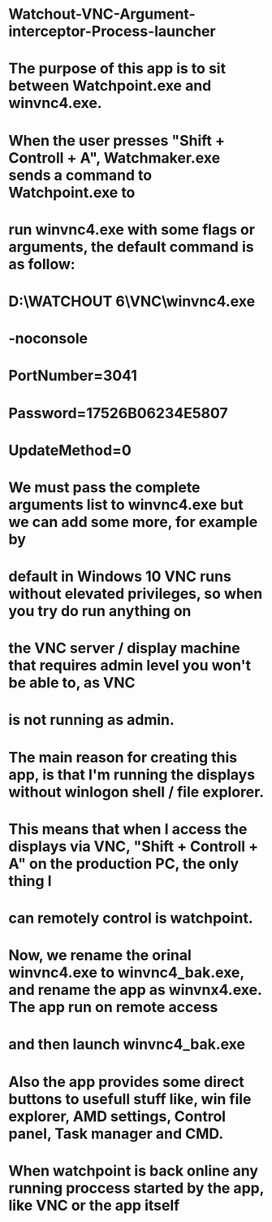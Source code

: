 # Watchout-VNC-Argument-interceptor-Process-launcher

# The purpose of this app is to sit between Watchpoint.exe and winvnc4.exe.
# When the user presses "Shift + Controll + A", Watchmaker.exe sends a command to Watchpoint.exe to 
# run winvnc4.exe with some flags or arguments, the default command is as follow:
#       D:\WATCHOUT 6\VNC\winvnc4.exe
#       -noconsole
#       PortNumber=3041
#       Password=17526B06234E5807
#       UpdateMethod=0
#  We must pass the complete arguments list to winvnc4.exe but we can add some more, for example by
#  default in Windows 10 VNC runs without elevated privileges, so when you try do run anything on
#  the VNC server / display machine that requires admin level you won't be able to, as VNC
#  is not running as admin.
# 
#  The main reason for creating this app, is that I'm running the displays without winlogon shell / file explorer.
#  This means that when I access the displays via VNC, "Shift + Controll + A" on the production PC, the only thing I
#  can remotely control is watchpoint.
#  Now, we rename the orinal winvnc4.exe to winvnc4_bak.exe, and rename the app as winvnx4.exe. The app run on remote access
#  and then launch winvnc4_bak.exe
#  Also the app provides some direct buttons to usefull stuff like, win file explorer, AMD settings, Control panel, Task manager and CMD.
#  When watchpoint is back online any running proccess started by the app, like VNC or the app itself
